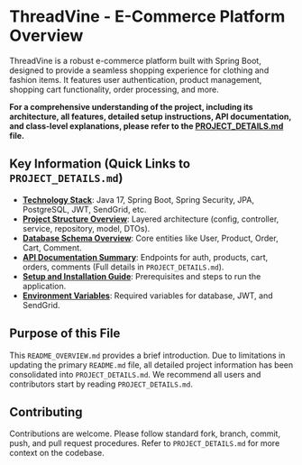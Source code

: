 # ThreadVine - E-Commerce Platform Overview

ThreadVine is a robust e-commerce platform built with Spring Boot, designed to provide a seamless shopping experience for clothing and fashion items. It features user authentication, product management, shopping cart functionality, order processing, and more.

**For a comprehensive understanding of the project, including its architecture, all features, detailed setup instructions, API documentation, and class-level explanations, please refer to the [PROJECT_DETAILS.md](PROJECT_DETAILS.MD) file.**

## Key Information (Quick Links to `PROJECT_DETAILS.md`)

-   **[Technology Stack](PROJECT_DETAILS.MD#technology-stack)**: Java 17, Spring Boot, Spring Security, JPA, PostgreSQL, JWT, SendGrid, etc.
-   **[Project Structure Overview](PROJECT_DETAILS.MD#project-structure)**: Layered architecture (config, controller, service, repository, model, DTOs).
-   **[Database Schema Overview](PROJECT_DETAILS.MD#database-schema)**: Core entities like User, Product, Order, Cart, Comment.
-   **[API Documentation Summary](PROJECT_DETAILS.MD#detailed-class-and-method-analysis)**: Endpoints for auth, products, cart, orders, comments (Full details in `PROJECT_DETAILS.md`).
-   **[Setup and Installation Guide](PROJECT_DETAILS.MD#setup-and-installation)**: Prerequisites and steps to run the application.
-   **[Environment Variables](PROJECT_DETAILS.MD#environment-variables)**: Required variables for database, JWT, and SendGrid.

## Purpose of this File

This `README_OVERVIEW.md` provides a brief introduction. Due to limitations in updating the primary `README.md` file, all detailed project information has been consolidated into `PROJECT_DETAILS.md`. We recommend all users and contributors start by reading `PROJECT_DETAILS.md`.

## Contributing

Contributions are welcome. Please follow standard fork, branch, commit, push, and pull request procedures. Refer to `PROJECT_DETAILS.md` for more context on the codebase.
